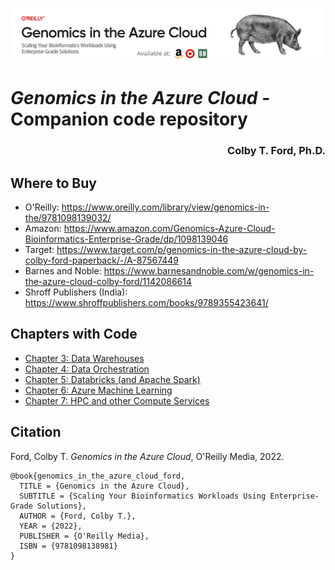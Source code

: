 
![](https://raw.githubusercontent.com/colbyford/colbyford/master/github_banner.png)

# _Genomics in the Azure Cloud_ - Companion code repository

<h3 align = "right">Colby T. Ford, Ph.D.</h3>

## Where to Buy
- O'Reilly: https://www.oreilly.com/library/view/genomics-in-the/9781098139032/
- Amazon: https://www.amazon.com/Genomics-Azure-Cloud-Bioinformatics-Enterprise-Grade/dp/1098139046
- Target: https://www.target.com/p/genomics-in-the-azure-cloud-by-colby-ford-paperback/-/A-87567449
- Barnes and Noble: https://www.barnesandnoble.com/w/genomics-in-the-azure-cloud-colby-ford/1142086614
- Shroff Publishers (India): https://www.shroffpublishers.com/books/9789355423641/


## Chapters with Code
<!-- - [Chapter 2: Data Lakes]() -->
- [Chapter 3: Data Warehouses](03_data_warehouses)
- [Chapter 4: Data Orchestration](04_data_orchestration)
- [Chapter 5: Databricks (and Apache Spark)](05_databricks)
- [Chapter 6: Azure Machine Learning](06_amls)
- [Chapter 7: HPC and other Compute Services](07_hpc)

<!-- Other Resources -->

## Citation

Ford, Colby T. _Genomics in the Azure Cloud_, O'Reilly Media, 2022.

```
@book{genomics_in_the_azure_cloud_ford,
  TITLE = {Genomics in the Azure Cloud},
  SUBTITLE = {Scaling Your Bioinformatics Workloads Using Enterprise-Grade Solutions},
  AUTHOR = {Ford, Colby T.},
  YEAR = {2022},
  PUBLISHER = {O'Reilly Media},
  ISBN = {9781098138981}
}
```
